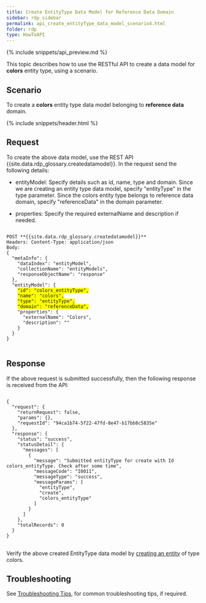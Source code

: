 ```yaml
---
title: Create EntityType Data Model for Reference Data Domain
sidebar: rdp_sidebar
permalink: api_create_entityType_data_model_scenario4.html
folder: rdp
type: HowToAPI
---
```


{% include snippets/api_preview.md %}

This topic describes how to use the RESTful API to create a data model for **colors** entity type, using a scenario.

## Scenario

To create a **colors** entity type data model belonging to **reference data** domain.

{% include snippets/header.html %}

## Request

To create the above data model, use the REST API {{site.data.rdp_glossary.createdatamodel}}. In the request send the following details:
  
* entityModel: Specify details such as id, name, type and domain. Since we are creating an entity type data model, specify "entityType" in the type parameter. Since the colors entity type belongs to reference data domain, specify "referenceData" in the domain parameter.

* properties: Specify the required externalName and description if needed.

<pre>
<code>
POST **{{site.data.rdp_glossary.createdatamodel}}**
Headers: Content-Type: application/json
Body:
{
  "metaInfo": {
    "dataIndex": "entityModel",
    "collectionName": "entityModels",
    "responseObjectName": "response"
  },
  "entityModel": {
    <span style="background-color: #FFFF00">"id": "colors_entityType",</span>
    <span style="background-color: #FFFF00">"name": "colors",</span>
    <span style="background-color: #FFFF00">"type": "entityType",</span>
    <span style="background-color: #FFFF00">"domain": "referenceData",</span>
    "properties": {
      "externalName": "Colors",
      "description": ""
    }
  }
}
</code>
</pre>

## Response

If the above request is submitted successfully, then the following response is received from the API:

<pre>
<code>
{
  "request": {
    "returnRequest": false,
    "params": {},
    "requestId": "94ca1b74-5f22-47fd-8e47-b17bb8c5835e"
  },
  "response": {
    "status": "success",
    "statusDetail": {
      "messages": [
        {
          "message": "Submitted entityType for create with Id colors_entityType. Check after some time",
          "messageCode": "I0011",
          "messageType": "success",
          "messageParams": [
            "entityType",
            "create",
            "colors_entityType"
          ]
        }
      ]
    },
    "totalRecords": 0
  }
}
</code>
</pre> 

Verify the above created EntityType data model by [creating an entity](api_app_create_entity.html) of type colors.

## Troubleshooting

See [Troubleshooting Tips](api_troubleshooting_tips.html), for common troubleshooting tips, if required.
